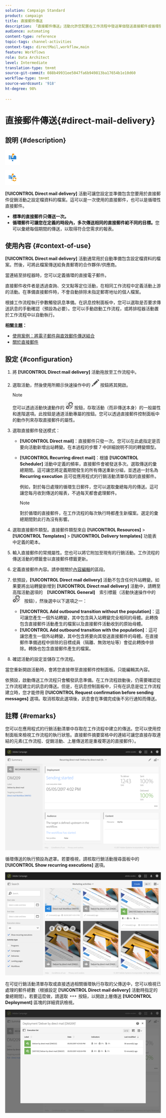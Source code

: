 ```yaml
---
solution: Campaign Standard
product: campaign
title: 直接郵件傳送
description: 「直接郵件傳送」活動允許您配置在工作流程中發送單個發送直接郵件或循環發送直接郵件。
audience: automating
content-type: reference
topic-tags: channel-activities
context-tags: directMail,workflow,main
feature: Workflows
role: Data Architect
level: Intermediate
translation-type: tm+mt
source-git-commit: 088b49931ee5047fa6b949813ba17654b1e10d60
workflow-type: tm+mt
source-wordcount: '918'
ht-degree: 98%

---
```



# 直接郵件傳送{#direct-mail-delivery}

## 說明 {#description}

![](assets/paper.png)

![](assets/recurrentpaper.png)

**[!UICONTROL Direct mail delivery]** 活動可讓您設定並準備包含您要用於直接郵件促銷活動之設定檔資料的檔案。這可以是一次使用的直接郵件，也可以是循環性直接郵件。

* **標準的直接郵件只傳送一次。**
* **循環郵件可讓您在定義的時段內，多次傳送相同的直接郵件給不同的目標。**&#x200B;您可以彙總每個期間的傳送，以取得符合您需求的報表。

## 使用內容 {#context-of-use}

**[!UICONTROL Direct mail delivery]** 活動通常用於自動準備包含設定檔資料的檔案。然後，可將此檔案傳送給負責郵寄的合作夥伴/供應商。

當連結至排程器時，您可以定義循環的直接電子郵件。

直接郵件收件者是透過查詢、交叉點等定位活動，在相同工作流程中定義活動上游的活動。在準備直接郵件時，不會自動排除未指定郵寄地址的個人檔案。

根據工作流程執行參數觸發訊息準備。在訊息控制面板中，您可以選取是否要求傳送訊息的手動確認（預設為必要）。您可以手動啟動工作流程，或將排程器活動置於工作流程中以自動執行。

**相關主題：**

* [使用案例：將電子郵件與直效郵件傳送結合](../../automating/using/coupling-email-direct-mail.md)
* [關於直接郵件](../../channels/using/about-direct-mail.md)

## 設定 {#configuration}

1. 將 **[!UICONTROL Direct mail delivery]** 活動拖放至工作流程中。
1. 選取活動，然後使用所顯示快速操作中的 ![](assets/edit_darkgrey-24px.png) 按鈕將其開啟。

   >[!NOTE]
   >
   >您可以透過活動快速動作的 ![](assets/dlv_activity_params-24px.png) 按鈕，存取活動（而非傳送本身）的一般屬性和進階選項。此按鈕是通道活動專屬的按鈕。您可以透過直接郵件控制面板中的動作列來存取直接郵件的屬性。

1. 選取直接郵件發送模式：

   * **[!UICONTROL Direct mail]**：直接郵件只發一次。您可以在此處指定是否要向活動新增出站轉變。在本過程的步驟 7 中詳細說明不同的轉變類型。
   * **[!UICONTROL Recurring direct mail]**：根據 **[!UICONTROL Scheduler]** 活動中定義的頻率，直接郵件會被發送多次。選取傳送的彙總期間。這可讓您將定義期間發生的所有傳送重新分組，並透過一封名為 **Recurring execution** 且可從應用程式的行銷活動清單存取的直接郵件。

      例如，對於每日處理的循環生日郵件，您可以選取彙總每月的傳送。這可讓您每月收到傳送的報表，不過每天都會處理郵件。

      >[!NOTE]
      >
      >對於循環的直接郵件，在工作流程的每次執行時都產生新檔案。選定的彙總期間對此行為沒有影響。

1. 選取直接郵件類型。直接郵件類型來自 **[!UICONTROL Resources]** > **[!UICONTROL Templates]** > **[!UICONTROL Delivery templates]** 功能表中定義的範本。
1. 輸入直接郵件的常規屬性。您也可以將它附加至現有的行銷活動。工作流程的傳送活動的標籤會以直接郵件標籤更新。
1. 定義直接郵件內容。請參閱關於[內容編輯](../../designing/using/personalization.md)的區段。
1. 依預設，**[!UICONTROL Direct mail delivery]** 活動不包含任何外站轉變。如果要將出站轉變新增到 **[!UICONTROL Direct mail delivery]** 活動中，請轉至高階活動選項的　**[!UICONTROL General]**　索引標籤（活動快速操作中的　![](assets/dlv_activity_params-24px.png)　按鈕），然後選中以下選項之一：

   * **[!UICONTROL Add outbound transition without the population]**：這可讓您產生一個外站轉變，其中包含與入站轉變完全相同的母體。此轉換包含直接郵件活動產生的檔案以及直接郵件活動收到的原始母體。
   * **[!UICONTROL Add outbound transition with the population]**：這可讓您產生一個外站轉變，其中包含將要向其發送直接郵件的母體。在直接郵件準備過程中排除的目標成員（隔離、無效地址等）會從此轉換中排除。轉換也包含直接郵件產生的檔案。

1. 確認活動的設定並儲存工作流程。

當您重新開啟活動時，會將您直接帶至直接郵件控制面板。只能編輯其內容。

依預設，啟動傳送工作流程只會觸發訊息準備。在工作流程啟動後，仍需要確認從工作流程建立的訊息的傳送。但是，在訊息控制面板中，只有在訊息是從工作流程建立時，您才能停用 **[!UICONTROL Request confirmation before sending messages]** 選項。取消核取此選項後，訊息會在準備完成後不另行通知而傳送。

## 註釋 {#remarks}

您可以在應用程式的行銷活動清單中存取在工作流程中建立的傳送。您可以使用控制面板來檢視工作流程的執行狀態。直接郵件摘要窗格中的連結可讓您直接存取連結的元素(工作流程、促銷活動、上層傳送若是重複寄送的直接郵件）。

![](assets/wkf_display_parent_elements_direct_mail.png)

循環傳送的執行預設為遮罩。若要檢視，請核取行銷活動搜尋面板中的 **[!UICONTROL Show recurring executions]** 選項。

![](assets/wkf_display_recurrent_executions_direct_mail.png)

在可從行銷活動清單存取或直接透過相關循環執行存取的父傳送中，您可以檢視已處理的郵件總數（根據設定 **[!UICONTROL Direct mail delivery]** 活動時指定的彙總期間）。若要這麼做，請選取 ![](assets/wkf_dlv_detail_button.png) 按鈕，以開啟上層傳送 **[!UICONTROL Deployment]** 區塊的詳細資訊檢視。

![](assets/wkf_display_recurrent_executions_3_direct_mail.png)
